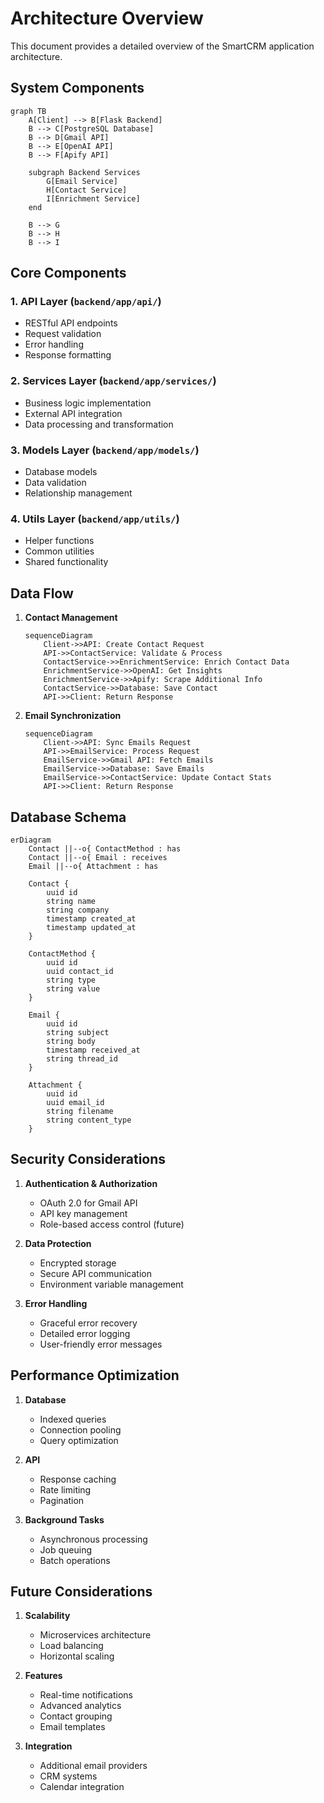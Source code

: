 # Architecture Overview

This document provides a detailed overview of the SmartCRM application architecture.

## System Components

```mermaid
graph TB
    A[Client] --> B[Flask Backend]
    B --> C[PostgreSQL Database]
    B --> D[Gmail API]
    B --> E[OpenAI API]
    B --> F[Apify API]
    
    subgraph Backend Services
        G[Email Service]
        H[Contact Service]
        I[Enrichment Service]
    end
    
    B --> G
    B --> H
    B --> I
```

## Core Components

### 1. API Layer (`backend/app/api/`)
- RESTful API endpoints
- Request validation
- Error handling
- Response formatting

### 2. Services Layer (`backend/app/services/`)
- Business logic implementation
- External API integration
- Data processing and transformation

### 3. Models Layer (`backend/app/models/`)
- Database models
- Data validation
- Relationship management

### 4. Utils Layer (`backend/app/utils/`)
- Helper functions
- Common utilities
- Shared functionality

## Data Flow

1. **Contact Management**
   ```mermaid
   sequenceDiagram
       Client->>API: Create Contact Request
       API->>ContactService: Validate & Process
       ContactService->>EnrichmentService: Enrich Contact Data
       EnrichmentService->>OpenAI: Get Insights
       EnrichmentService->>Apify: Scrape Additional Info
       ContactService->>Database: Save Contact
       API->>Client: Return Response
   ```

2. **Email Synchronization**
   ```mermaid
   sequenceDiagram
       Client->>API: Sync Emails Request
       API->>EmailService: Process Request
       EmailService->>Gmail API: Fetch Emails
       EmailService->>Database: Save Emails
       EmailService->>ContactService: Update Contact Stats
       API->>Client: Return Response
   ```

## Database Schema

```mermaid
erDiagram
    Contact ||--o{ ContactMethod : has
    Contact ||--o{ Email : receives
    Email ||--o{ Attachment : has
    
    Contact {
        uuid id
        string name
        string company
        timestamp created_at
        timestamp updated_at
    }
    
    ContactMethod {
        uuid id
        uuid contact_id
        string type
        string value
    }
    
    Email {
        uuid id
        string subject
        string body
        timestamp received_at
        string thread_id
    }
    
    Attachment {
        uuid id
        uuid email_id
        string filename
        string content_type
    }
```

## Security Considerations

1. **Authentication & Authorization**
   - OAuth 2.0 for Gmail API
   - API key management
   - Role-based access control (future)

2. **Data Protection**
   - Encrypted storage
   - Secure API communication
   - Environment variable management

3. **Error Handling**
   - Graceful error recovery
   - Detailed error logging
   - User-friendly error messages

## Performance Optimization

1. **Database**
   - Indexed queries
   - Connection pooling
   - Query optimization

2. **API**
   - Response caching
   - Rate limiting
   - Pagination

3. **Background Tasks**
   - Asynchronous processing
   - Job queuing
   - Batch operations

## Future Considerations

1. **Scalability**
   - Microservices architecture
   - Load balancing
   - Horizontal scaling

2. **Features**
   - Real-time notifications
   - Advanced analytics
   - Contact grouping
   - Email templates

3. **Integration**
   - Additional email providers
   - CRM systems
   - Calendar integration 